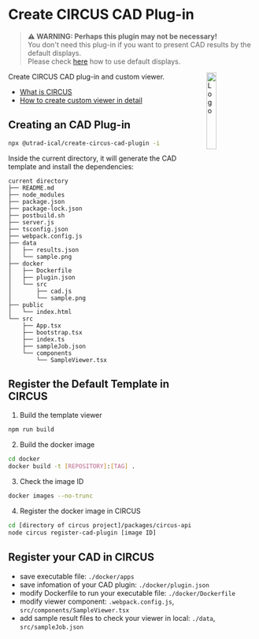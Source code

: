 # Create CIRCUS CAD Plug-in

> **⚠ WARNING: Perhaps this plugin may not be necessary!**  
> You don't need this plug-in if you want to present CAD results by the default displays.  
> Please check [here](https://circus-project.net/docs/dev/cs/result-display) how to use default displays.

<img alt="Logo" align="right" src="https://circus-project.net/img/circus-main-logo.svg" width="20%" />

Create CIRCUS CAD plug-in and custom viewer.

- [What is CIRCUS](https://circus-project.net/)
- [How to create custom viewer in detail](https://circus-project.net/docs/dev/cs/custom-display)

## Creating an CAD Plug-in

```sh
npx @utrad-ical/create-circus-cad-plugin -i
```

Inside the current directory, it will generate the CAD template and install the dependencies:<br>

```
current directory
├── README.md
├── node_modules
├── package.json
├── package-lock.json
├── postbuild.sh
├── server.js
├── tsconfig.json
├── webpack.config.js
├── data
│   ├── results.json
│   └── sample.png
├── docker
│   ├── Dockerfile
│   ├── plugin.json
│   └── src
│       ├── cad.js
│       └── sample.png
├── public
│   └── index.html
└── src
    ├── App.tsx
    ├── bootstrap.tsx
    ├── index.ts
    ├── sampleJob.json
    └── components
        └── SampleViewer.tsx
```

## Register the Default Template in CIRCUS

1. Build the template viewer

```sh
npm run build
```

2. Build the docker image

```sh
cd docker
docker build -t [REPOSITORY]:[TAG] .
```

3. Check the image ID

```sh
docker images --no-trunc
```

4. Register the docker image in CIRCUS

```sh
cd [directory of circus project]/packages/circus-api
node circus register-cad-plugin [image ID]
```

## Register your CAD in CIRCUS

- save executable file: `./docker/apps`
- save infomation of your CAD plugin: `./docker/plugin.json`
- modify Dockerfile to run your executable file: `./docker/Dockerfile`
- modify viewer component: `.webpack.config.js`, `src/components/SampleViewer.tsx`
- add sample result files to check your viewer in local: `./data`, `src/sampleJob.json`
